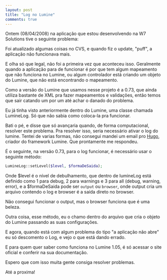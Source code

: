 ```yaml
---
layout: post
title: "Log no Lumine"
comments: true
---
```


Ontem (08/04/2008) na aplicação que estou desenvolvendo na W7 Solutions tive o seguinte problema:

Foi atualizado algumas coisas no CVS, e quando fiz o update, "puff", a aplicação não funcionava mais.

E olha só que legal, não foi a primeira vez que aconteceu isso. Geralmente quando a aplicação para de funcionar é por que tem algum mapeamento que não funciona no Lumine, ou algum controlador está criando um objeto do Lumine, que não está encontrando o mapeamento.

Como a versão do Lumine que usamos nesse projeto é a 0.73, que ainda utiliza bastante de XML pra fazer mapeamentos e validações, então temos que sair catando um por um até achar o danado do problema.

Eu já tinha visto anteriormente dentro do Lumine, uma classe chamada LumineLog. Só que não sabia como coloca-la pra funcionar.

Bati o pé, e disse que só avançaria quando, de forma computacional, resolver este problema. Pra resolver isso, seria necessário ativar o log do lumine. Tentei de varias formas, não consegui mandei um email pro [Hugo](http://www.hufersil.com.br), criador do framework Lumine. Que prontamente me respondeu.

É o seguinte, na versão 0.73, para o log funcionar, é necessário usar o seguinte método:

```php
LumineLog::setLevel($level, $formaDeSaida);
```

Onde $level é o nível de debulhamento, que dentro de lumineLog está definido como 1 para debug, 2 para warnings e 3 para all (debug, warning, error), e a $formaDeSaida pode ser `output` ou `browser`, onde output cria um arquivo contendo o log e browser é a saída direto no browser.

Não consegui funcionar o output, mas o browser funciona que é uma beleza.

Outra coisa, esse método, eu o chamo dentro do arquivo que cria o objeto do Lumine passando as suas configurações.

E agora, quando está com algum problema do tipo "a aplicação não abre" eu só descomento o Log, e vejo o que está dando errado.

E para quem quer saber como funciona no Lumine 1.05, é só acessar o site oficial e conferir na sua documentação.

Espero que com isso muita gente consiga resolver problemas.

Até a proxima!

